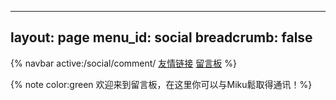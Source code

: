 -----
layout: page
menu_id: social
breadcrumb: false
-----

{% navbar active:/social/comment/ [友情链接](/social/) [留言板](/social/comment/) %}

{% note color:green 欢迎来到留言板，在这里你可以与Miku鬆取得通讯！%}
